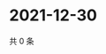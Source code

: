 # 2021-12-30

共 0 条

<!-- BEGIN WEIBO -->
<!-- 最后更新时间 Thu Dec 30 2021 14:14:29 GMT+0800 (China Standard Time) -->

<!-- END WEIBO -->
